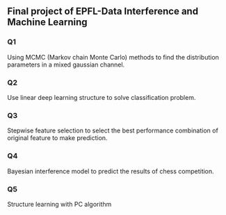 ## Final project of EPFL-Data Interference and Machine Learning ##  

### Q1 ###
Using MCMC (Markov chain Monte Carlo) methods to find the distribution parameters in a mixed gaussian channel.

### Q2 ###
Use linear deep learning structure to solve classification problem.

### Q3 ###
Stepwise feature selection to select the best performance combination of original feature to make prediction.

### Q4 ###
Bayesian interference model to predict the results of chess competition.

### Q5 ###
Structure learning with PC algorithm
